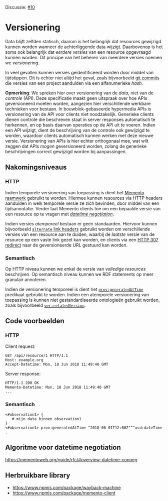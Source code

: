 Discussie: [#10](https://github.com/pietercolpaert/generieke-hypermedia-api/issues/10)

# Versionering

Data blijft zelfden statisch,
daarom is het belangrijk dat resources gewijzigd kunnen worden
wanneer de achterliggende data wijzigt.
Daarbovenop is het soms ook belangrijk dat _eerdere versies_
van een resource opgevraagd kunnen worden.
Dit principe van het beheren van meerdere versies noemen we _versionering_.

In veel gevallen kunnen versies geïdentificeerd worden door middel van tijdstippen.
Dit is echter niet altijd het geval, zoals bijvoorbeeld [git commits](https://git-scm.com/docs/git-commit)
die versies van een project aanduiden via een alfanumerieke _hash_.

**Opmerking**: We spreken hier over versionering van de _data_, niet van de _controle_ (API).
Deze specificatie maakt geen uitspraak over hoe APIs geversioneerd moeten worden,
aangezien hier verschillende werkbare technieken voor bestaan.
In bouwblok-gebaseerde hypermedia APIs is versionering van de API voor clients niet noodzakelijk.
Generieke clients dienen controle die beschreven staat in server responses automatisch te herkennen,
en op basis daarvan operaties op de API uit te voeren.
Indien een API wijzigt, dient de beschrijving van de controle ook gewijzigd te worden,
waardoor clients automatisch kunnen werken met deze nieuwe versie.
Versionering van APIs is hier echter orthogonaal mee,
wat wilt zeggen dat APIs _mogen_ geversioneerd worden,
zolang de generieke beschrijvingen correct gewijzigd worden bij aanpassingen.

## Nakomingsniveaus

### HTTP

Indien temporele versionering van toepassing is
dient het [Memento raamwerk](https://tools.ietf.org/html/rfc7089) gebruikt te worden.
Hiermee kunnen resources via HTTP headers aanduiden in welk temporele versie ze zich bevinden,
door middel van een tijdsannotatie.
Verder laat Memento clients toe om een bepaalde versie van een resource op te vragen
met [_datetime negotiation_](https://mementoweb.org/guide/rfc/#overview-datetime-conneg).

Indien versies _atemporeel_ bestaan er geen standaarden.
Hiervoor kunnen bijvoorbeeld [`alternate` link headers](https://www.w3.org/Protocols/9707-link-header.html)
gebruikt worden om verschillende versies van een resource aan te duiden,
waarbij de _laatste_ versie van de resource op een vaste link gezet kan worden,
en clients via een [HTTP 307 redirect](https://developer.mozilla.org/en-US/docs/Web/HTTP/Status/307)
naar de geversioneerde URL gestuurd kan worden.

### Semantisch

Op HTTP niveau kunnen we enkel de versie van _volledige resources_ beschrijven.
Op semantisch niveau kunnen we RDF statements op meer granulair annoteren.

Indien de versionering temporeel is dient het [`prov:generatedAtTime`](https://www.w3.org/TR/prov-o/#generatedAtTime)
predikaat gebruikt te worden.
Indien een atemporele versionering van toepassing is kunnen niet gestandardiseerde ontologieën gebruikt worden,
zoals bijvoorbeeld [`ver:relatedVersion`](http://semweb.datasciencelab.be/ns/version/#relatedVersion).

## Code voorbeelden

### HTTP

Client request:
```
GET /api/resource/1 HTTP/1.1
Host: example.org
Accept-Datetime: Mon, 18 Jun 2018 11:49:40 GMT
```

Server response:
```
HTTP/1.1 200 OK 
Memento-Datetime: Mon, 18 Jun 2018 11:49:40 GMT
...
```

### Semantisch

```
<#observation1> {
   # mijn data binnen observation1
}
<#observation1> prov:generatedAtTime "2018-06-01T12:00Z"^^xsd:dateTime .
```

## Algoritme voor datetime negotiation

https://mementoweb.org/guide/rfc/#overview-datetime-conneg

## Herbruikbare library

* https://www.npmjs.com/package/wayback-machine
* https://www.npmjs.com/package/memento-client